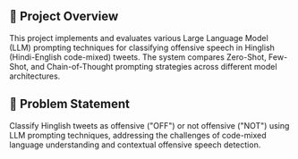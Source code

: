 ## 📖 Project Overview

This project implements and evaluates various Large Language Model (LLM) prompting techniques for classifying offensive speech in Hinglish (Hindi-English code-mixed) tweets. The system compares Zero-Shot, Few-Shot, and Chain-of-Thought prompting strategies across different model architectures.
## 🎯 Problem Statement

Classify Hinglish tweets as offensive ("OFF") or not offensive ("NOT") using LLM prompting techniques, addressing the challenges of code-mixed language understanding and contextual offensive speech detection.
